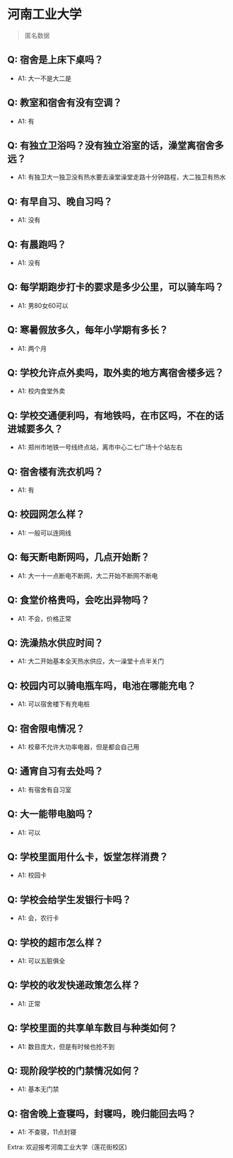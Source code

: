 # 河南工业大学

> 匿名数据

## Q: 宿舍是上床下桌吗？

- A1: 大一不是大二是

## Q: 教室和宿舍有没有空调？

- A1: 有

## Q: 有独立卫浴吗？没有独立浴室的话，澡堂离宿舍多远？

- A1: 有独卫大一独卫没有热水要去澡堂澡堂走路十分钟路程，大二独卫有热水

## Q: 有早自习、晚自习吗？

- A1: 没有

## Q: 有晨跑吗？

- A1: 没有

## Q: 每学期跑步打卡的要求是多少公里，可以骑车吗？

- A1: 男80女60可以

## Q: 寒暑假放多久，每年小学期有多长？

- A1: 两个月

## Q: 学校允许点外卖吗，取外卖的地方离宿舍楼多远？

- A1: 校内食堂外卖

## Q: 学校交通便利吗，有地铁吗，在市区吗，不在的话进城要多久？

- A1: 郑州市地铁一号线终点站，离市中心二七广场十个站左右

## Q: 宿舍楼有洗衣机吗？

- A1: 有

## Q: 校园网怎么样？

- A1: 一般可以连网线

## Q: 每天断电断网吗，几点开始断？

- A1: 大一十一点断电不断网，大二开始不断网不断电

## Q: 食堂价格贵吗，会吃出异物吗？

- A1: 不会，价格正常

## Q: 洗澡热水供应时间？

- A1: 大二开始基本全天热水供应，大一澡堂十点半关门

## Q: 校园内可以骑电瓶车吗，电池在哪能充电？

- A1: 可以宿舍楼下有充电桩

## Q: 宿舍限电情况？

- A1: 校章不允许大功率电器，但是都会自己用

## Q: 通宵自习有去处吗？

- A1: 有宿舍有自习室

## Q: 大一能带电脑吗？

- A1: 可以

## Q: 学校里面用什么卡，饭堂怎样消费？

- A1: 校园卡

## Q: 学校会给学生发银行卡吗？

- A1: 会，农行卡

## Q: 学校的超市怎么样？

- A1: 可以五脏俱全

## Q: 学校的收发快递政策怎么样？

- A1: 正常

## Q: 学校里面的共享单车数目与种类如何？

- A1: 数目庞大，但是有时候也抢不到

## Q: 现阶段学校的门禁情况如何？

- A1: 基本无门禁

## Q: 宿舍晚上查寝吗，封寝吗，晚归能回去吗？

- A1: 不查寝，11点封寝

Extra: 欢迎报考河南工业大学（莲花街校区)